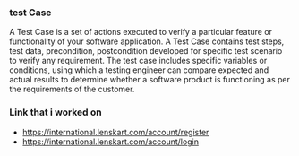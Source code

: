 ### test Case
A Test Case is a set of actions executed to verify a particular feature or functionality of your software application. A Test Case contains test steps, test data, 
precondition, postcondition developed for specific test scenario to verify any requirement. The test case includes specific variables or conditions, using which a
testing engineer can compare expected and actual results to determine whether a software product is functioning as per the requirements of the customer.

### Link that i worked on
- https://international.lenskart.com/account/register
- https://international.lenskart.com/account/login
